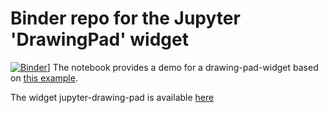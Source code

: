 # Binder repo for the Jupyter 'DrawingPad' widget

[![Binder](https://mybinder.org/badge.svg)](https://mybinder.org/v2/gh/PierreMarion23/jupyter-widget-drawing-pad-binder.git/master?filepath=nb_demo)]
The notebook provides a demo for a drawing-pad-widget based on [this example](https://codepen.io/anon/pen/aLYeNB).

The widget jupyter-drawing-pad is available [here](https://github.com/ocoudray/jupyter-drawing-pad)
